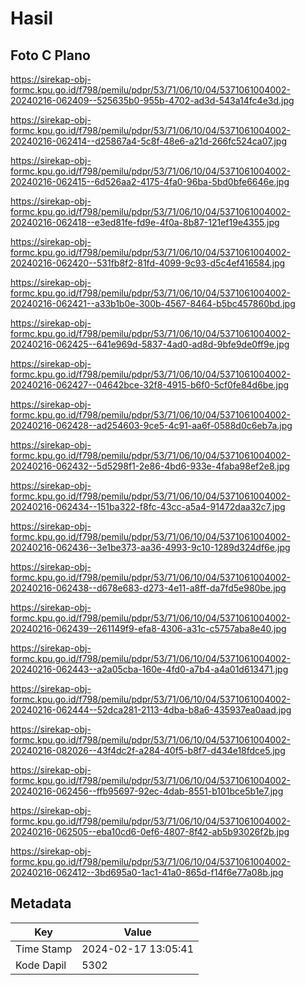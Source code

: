 # Hasil

## Foto C Plano

https://sirekap-obj-formc.kpu.go.id/f798/pemilu/pdpr/53/71/06/10/04/5371061004002-20240216-062409--525635b0-955b-4702-ad3d-543a14fc4e3d.jpg

https://sirekap-obj-formc.kpu.go.id/f798/pemilu/pdpr/53/71/06/10/04/5371061004002-20240216-062414--d25867a4-5c8f-48e6-a21d-266fc524ca07.jpg

https://sirekap-obj-formc.kpu.go.id/f798/pemilu/pdpr/53/71/06/10/04/5371061004002-20240216-062415--6d526aa2-4175-4fa0-96ba-5bd0bfe6646e.jpg

https://sirekap-obj-formc.kpu.go.id/f798/pemilu/pdpr/53/71/06/10/04/5371061004002-20240216-062418--e3ed81fe-fd9e-4f0a-8b87-121ef19e4355.jpg

https://sirekap-obj-formc.kpu.go.id/f798/pemilu/pdpr/53/71/06/10/04/5371061004002-20240216-062420--531fb8f2-81fd-4099-9c93-d5c4ef416584.jpg

https://sirekap-obj-formc.kpu.go.id/f798/pemilu/pdpr/53/71/06/10/04/5371061004002-20240216-062421--a33b1b0e-300b-4567-8464-b5bc457860bd.jpg

https://sirekap-obj-formc.kpu.go.id/f798/pemilu/pdpr/53/71/06/10/04/5371061004002-20240216-062425--641e969d-5837-4ad0-ad8d-9bfe9de0ff9e.jpg

https://sirekap-obj-formc.kpu.go.id/f798/pemilu/pdpr/53/71/06/10/04/5371061004002-20240216-062427--04642bce-32f8-4915-b6f0-5cf0fe84d6be.jpg

https://sirekap-obj-formc.kpu.go.id/f798/pemilu/pdpr/53/71/06/10/04/5371061004002-20240216-062428--ad254603-9ce5-4c91-aa6f-0588d0c6eb7a.jpg

https://sirekap-obj-formc.kpu.go.id/f798/pemilu/pdpr/53/71/06/10/04/5371061004002-20240216-062432--5d5298f1-2e86-4bd6-933e-4faba98ef2e8.jpg

https://sirekap-obj-formc.kpu.go.id/f798/pemilu/pdpr/53/71/06/10/04/5371061004002-20240216-062434--151ba322-f8fc-43cc-a5a4-91472daa32c7.jpg

https://sirekap-obj-formc.kpu.go.id/f798/pemilu/pdpr/53/71/06/10/04/5371061004002-20240216-062436--3e1be373-aa36-4993-9c10-1289d324df6e.jpg

https://sirekap-obj-formc.kpu.go.id/f798/pemilu/pdpr/53/71/06/10/04/5371061004002-20240216-062438--d678e683-d273-4e11-a8ff-da7fd5e980be.jpg

https://sirekap-obj-formc.kpu.go.id/f798/pemilu/pdpr/53/71/06/10/04/5371061004002-20240216-062439--261149f9-efa8-4306-a31c-c5757aba8e40.jpg

https://sirekap-obj-formc.kpu.go.id/f798/pemilu/pdpr/53/71/06/10/04/5371061004002-20240216-062443--a2a05cba-160e-4fd0-a7b4-a4a01d613471.jpg

https://sirekap-obj-formc.kpu.go.id/f798/pemilu/pdpr/53/71/06/10/04/5371061004002-20240216-062444--52dca281-2113-4dba-b8a6-435937ea0aad.jpg

https://sirekap-obj-formc.kpu.go.id/f798/pemilu/pdpr/53/71/06/10/04/5371061004002-20240216-082026--43f4dc2f-a284-40f5-b8f7-d434e18fdce5.jpg

https://sirekap-obj-formc.kpu.go.id/f798/pemilu/pdpr/53/71/06/10/04/5371061004002-20240216-062456--ffb95697-92ec-4dab-8551-b101bce5b1e7.jpg

https://sirekap-obj-formc.kpu.go.id/f798/pemilu/pdpr/53/71/06/10/04/5371061004002-20240216-062505--eba10cd6-0ef6-4807-8f42-ab5b93026f2b.jpg

https://sirekap-obj-formc.kpu.go.id/f798/pemilu/pdpr/53/71/06/10/04/5371061004002-20240216-062412--3bd695a0-1ac1-41a0-865d-f14f6e77a08b.jpg


## Metadata

| Key        | Value               |
| ---------- | ------------------- |
| Time Stamp | 2024-02-17 13:05:41 |
| Kode Dapil | 5302                |



